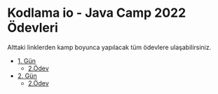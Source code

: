 # Kodlama io - Java Camp 2022 Ödevleri
Alttaki linklerden kamp boyunca yapılacak tüm ödevlere ulaşabilirsiniz.
- [1. Gün ](https://github.com/sametcanal53/JavaCamp2022-Homeworks/tree/master/Day1)
    - [2.Ödev](https://github.com/sametcanal53/JavaCamp2022-Homeworks/tree/master/Day1/Homework2)
- [2. Gün ](https://github.com/sametcanal53/JavaCamp2022-Homeworks/tree/master/Day2)
    - [2.Ödev](https://github.com/sametcanal53/JavaCamp2022-Homeworks/tree/master/Day2/Homework2)
